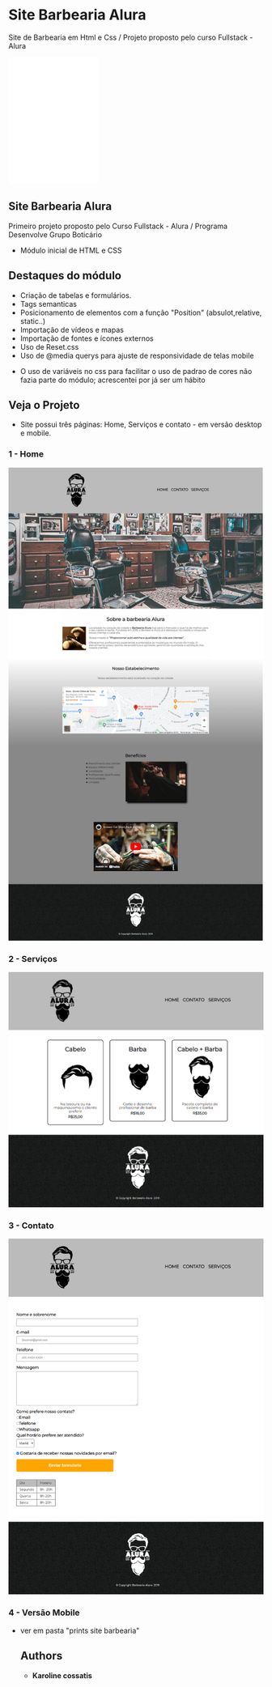 # Site Barbearia Alura
Site de Barbearia em Html e Css / Projeto proposto pelo curso Fullstack - Alura  

![Homepage image](https://github.com/karolcossatis/Site-Barbearia-Alura/blob/main/imagens/logo-branco.png)


## Site Barbearia Alura
Primeiro projeto proposto pelo Curso Fullstack - Alura / Programa Desenvolve Grupo Boticário

* Módulo inicial de HTML e CSS



## Destaques do módulo

  - Criação de tabelas e formulários. 
  - Tags semanticas
  - Posicionamento de elementos com a função "Position" (absulot,relative, static..)
  - Importação de vídeos e mapas 
  - Importação de fontes e ícones externos
  - Uso de Reset.css
  - Uso de @media querys para ajuste de responsividade de telas mobile
  
  
* O uso de variáveis no css para facilitar o uso de padrao de cores não fazia parte do módulo; acrescentei por já ser um hábito
 
  


## Veja o Projeto

* Site possui três páginas: Home, Serviços e contato - em versão desktop e mobile.

### 1 - Home

![Homepage image](https://github.com/karolcossatis/Site-Barbearia-Alura/blob/main/prints%20site%20barbearia/Print-home.png)

### 2 - Serviços

![Servicos page](https://github.com/karolcossatis/Site-Barbearia-Alura/blob/main/prints%20site%20barbearia/Print-servicos.png)

### 3 - Contato

![contato page](https://github.com/karolcossatis/Site-Barbearia-Alura/blob/main/prints%20site%20barbearia/Print-contato.png)


### 4 - Versão Mobile

- ver em pasta "prints site barbearia"




  ## Authors

  * **Karoline cossatis** 

